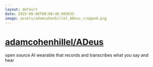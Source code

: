 ```yaml
---
layout: default
date: 2025-08-06T00:08:48.093635
image: assets/adamcohenhillel_ADeus_cropped.png
---
```


# [adamcohenhillel/ADeus](https://github.com/adamcohenhillel/ADeus)

open source AI wearable that records and transcribes what you say and hear
